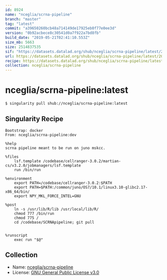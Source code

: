 ```yaml
---
id: 8924
name: "nceglia/scrna-pipeline"
branch: "master"
tag: "latest"
commit: "a39650260bcb48a714149de17925eb0f77e0ee3d"
version: "0b92acbece8c30541d0a7f922a7bd8fb"
build_date: "2019-05-21T02:41:10.553Z"
size_mb: 5663
size: 2514837535
sif: "https://datasets.datalad.org/shub/nceglia/scrna-pipeline/latest/2019-05-21-a3965026-0b92acbe/0b92acbece8c30541d0a7f922a7bd8fb.simg"
url: https://datasets.datalad.org/shub/nceglia/scrna-pipeline/latest/2019-05-21-a3965026-0b92acbe/
recipe: https://datasets.datalad.org/shub/nceglia/scrna-pipeline/latest/2019-05-21-a3965026-0b92acbe/Singularity
collection: nceglia/scrna-pipeline
---
```


# nceglia/scrna-pipeline:latest

```bash
$ singularity pull shub://nceglia/scrna-pipeline:latest
```

## Singularity Recipe

```singularity
Bootstrap: docker
From: nceglia/scrna-pipeline:dev

%help
scrna pipeline meant to be run on juno mskcc.

%files
    lsf.template /codebase/cellranger-3.0.2/martian-cs/v3.2.0/jobmanagers/lsf.template
    run /bin/run

%environment
    export PATH=/codebase/cellranger-3.0.2:$PATH
    export PATH=$PATH:/common/juno/OS7/10.1/linux3.10-glibc2.17-x86_64/bin/
    export NPY_MKL_FORCE_INTEL=GNU

%post
    ln -s /usr/lib/R/lib /usr/local/lib/R/
    chmod 777 /bin/run
    chmod 775 /
    cd /codebase/SCRNApipeline; git pull
    

%runscript
    exec run "$@"
```

## Collection

 - Name: [nceglia/scrna-pipeline](https://github.com/nceglia/scrna-pipeline)
 - License: [GNU General Public License v3.0](https://api.github.com/licenses/gpl-3.0)

